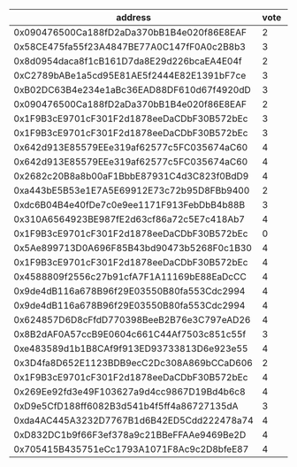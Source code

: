 address|vote|timestamp|signature
---|---|---|---
0x090476500Ca188fD2aDa370bB1B4e020f86E8EAF|2|1601382216|0xd9d2b312dfad7bd6d705c86cc62c7342451c9ed9786c897d80b18786634f36b31e922bfe1ec15fcd672fafab9b544c64443a0a1ee1ab55a53e16fdd2a938c6941c
0x58CE475fa55f23A4847BE77A0C147fF0A0c2B8b3|3|1601382240|0xd51662bcdf686e24cf6886a0fad147bffa5cd83dc156703d70f376c410da487849a3748cd31e6e0408236da8bdad5a231c1a8b300c4b5f429f536c76c925951c1c
0x8d0954daca8f1cB161D7da8E29d226bcaEA4E04f|2|1601382333|0x3edcd3f6bdc35cb308c0bffda0786f3a74e2c31abd3a37f6774e9cc76a8871150de85f0afb69fdd51387fd3f90ed1fd81f82cee42a3692b66bb8e78829c4fcbb1b
0xC2789bABe1a5cd95E81AE5f2444E82E1391bF7ce|3|1601382440|0x5fff4853e3b4686da1c48cd0b93801344eff33dabb6eb32c6c15cb13184ea04f3cc84d13a36afc5666c675b89d0ffa7e3e5a2a10dbb1636af0af1b117c1c4f831b
0xB02DC63B4e234e1aBc36EAD88DF610d67f4920dD|3|1601382463|0x5f22691e9700062b2c3a14b95a3f76da33f1b1ba6faf15350792e0d3a9d4bb907dbbcc8560b9ccb0f30143274bd6b466ce4aa1277c4938f5fbc67445a652433b1b
0x090476500Ca188fD2aDa370bB1B4e020f86E8EAF|2|1601382600|0x7b3259692915cb942ef91bd193823f430757fb88ef325a72b0a6dae8fc9fbd4f33bc6be9ef975246cfefebfc6101ce65f67ed6aa9a0fb5d95f833d800420b2c11c
0x1F9B3cE9701cF301F2d1878eeDaCDbF30B572bEc|3|1601383194|0xc04f77286a6ea77a4a0f5d4405dd04294704363c5b084b00345128dece1bc8f06ce449e6c23a883d2a32ec5cb705fa34d8598b4cbfbf8a4a8f4206ed6cca53e41c
0x1F9B3cE9701cF301F2d1878eeDaCDbF30B572bEc|3|1601383313|0x72586ddf058a0178ca8fa794ee65d9c62bb98cdbe313ec075aea59736a96c9f24805b3b9e860126abc64480c6ba972b9db39d0047c993f55afa431c8a5ed4aa21b
0x642d913E85579EEe319af62577c5FC035674aC60|4|1601383862|0x908003baecdb5a989de343d2dd330dcbf5182fc6e3e5b4d05c6bc85d282cb97908c854e49a6a5feced76dd78c1eebb0b5eec9295d322a868f52c3d65e16323cb1b
0x642d913E85579EEe319af62577c5FC035674aC60|4|1601383931|0x2ed121621b3955618ade567dd542232c967bd777673d127cadf34a3644e8a2062b124657d0fe0ca34709277a8bd19537c819e4f4e4a7fededac5d8ee448f44cb1b
0x2682c20B8a8b00aF1BbbE87931C4d3C823f0BdD9|4|1601384056|0x3f1ccb9bacb4f16e1a68d6fef1944bfd91dbd2008a843e66d58a82b53281309648585e39dbc740148197c420f8ba44e633b56dfc75494550ff06dda5d74e9ed01b
0xa443bE5B53e1E7A5E69912E73c72b95D8FBb9400|2|1601384200|0xf8d566dfe6b104410d595e6412e3e71fd1cef547c7f045b4f61834aedc77830617951fce095099594450048664015a78ab89a067d11f18f58d49ce0ac955d2ee1c
0xdc6B04B4e40fDe7c0e9ee1171F913FebDbB4b88B|3|1601384249|0x2a1557d31ab789ad0fc96929b616157b7d7fe6b1eb09c8d3abebc2306f3ed617110d19736b56fe04869dd16fff30234797e9e3dae21ce358e30be8bf8421ce081c
0x310A6564923BE987fE2d63cf86a72c5E7c418Ab7|4|1601384618|0x224afba5dc54c52623a5bdec269a02fe0e113d6d6a9b23f07c9842926d3409a00c4782a4713685dd4a1354c4dc875c4c64b0cfc6d745fa9ad4c0593ba8ccfd751b
0x1F9B3cE9701cF301F2d1878eeDaCDbF30B572bEc|0|1601386555|0x1658a4159ed498579e1636737342f4b7744e1df382b6d29df2dcaaaa75fb536b22b8c118851a767d48f73a022da9ba66a2f4b6839a797469c6dd8dc0bd22eec81c
0x5Ae899713D0A696F85B43bd90473b5268F0c1B30|4|1601386720|0x91a21ee587cb0cbb6057e0c626dcff3994f08c82d746f384fdbd104f679f63606c0fc1cf2bd4870b7d4805110fa7806b294bde197f4ac831072c52e69b38bbef1c
0x1F9B3cE9701cF301F2d1878eeDaCDbF30B572bEc|4|1601387172|0xe5ec8a59a804c2fc80160a4a6f04e4c719d435d7ad98074802fb7dc0880025f55b7f57522566aa1d9e9465a0bd9a244a8f8fc5fda89690a59c981dd48b8d41dd1b
0x4588809f2556c27b91cfA7F1A11169bE88EaDcCC|4|1601388108|0x3ae88502150854b9a6b0f0009d3905b17b4943319dedc40766f6bf65ffa0775503f58f3259717f70d51e8007b3c3ab0ac63cfcefafe46214c0f1bb52aa0ac6771c
0x9de4dB116a678B96f29E03550B80fa553Cdc2994|4|1601388144|0x177b8391c2e5b8ce0f3039a74c5b79e2c5f8aba5cc7f768693a4f7e2990c359d48877de2c36072e2ace9fd7a6dea0c31df09fab14dcdfbe37eaf9e73def13a241c
0x9de4dB116a678B96f29E03550B80fa553Cdc2994|4|1601388221|0x1c2b3163fdf2f6097895ed20f06c8d69f4c5436bc76e56d863097a7185b1319e5db615d30a5201e6317380eb98064c0ba16c00112b6ae3757986b5411dea48fd1c
0x624857D6D8cFfdD770398BeeB2B76e3C797eAD26|4|1601389394|0x7deee0717d2aad8d64c92dafc03f9a641015c087e981563e1446de010ec4dd4f0f7d8d00bd6ed0a460f456b9e946989e16fcd8b0bd3775487d76cd53e3e7bf4a1b
0x8B2dAF0A57ccB9E0604c661C44Af7503c851c55f|3|1601392251|0x7f599a3c0b2b30fc6388b4da2d768f405260d1607907e35cf7d913b975d0e17564a6419befc8944f1487cd68df6463be72b6bdca70abdd543d5044f803011e0b1c
0xe483589d1b1B8CAf9f913ED93733813D6e923e55|4|1601396418|0xd8de556c12023c2e28740ca45333f2b4b31fc5b5a6b57d221e1211c44de6e5ea5371384490428f49be9cd34bf24bbeb62976ae14c39d7a12d19bb071b51e34471c
0x3D4fa8D652E1123BDB9ecC2Dc308A869bCCaD606|2|1601396615|0x5cd8727eab2a012625c5e5b587dbb4ac5fe7cb3365601436a206272f560090a00acb0a7faea180ba9e04cd35ec42e0a901e43108080a395e75b85562bcab5fd41c
0x1F9B3cE9701cF301F2d1878eeDaCDbF30B572bEc|4|1601424477|0xc2d1dd4726bc9349ea1f917a86c78b86211194f592d6b1e55b77b413cc1997b24cb4991c53a8aaeed7d47b7e2bb3926bb052a005499c5f1b55170df9033df2e91c
0x269Ee92fd3e49F103627a9d4cc9867D19Bd4b6c8|4|1601427649|0x6a78ce3e0fe136fcdd0e90197eff18ec739050127d2715a25b501cee8c199dab683f3e5919ba1c088fcba4b96e32dacc6ee0f06ac9d25dfb20850484235f39ae1c
0xD9e5CfD188ff6082B3d541b4f5ff4a86727135dA|3|1601428189|0x66101698b73f9f693bcd400bcc140f7575e4caddf0696292082d552fa2c1ce815c6b72678b8152e0d4d4867e0530466207d748601cade7f34100941ec09ce5811b
0xda4AC445A3232D7767B1d6B42ED5Cdd222478a74|4|1601428760|0x803b3df23ef16b1676c3b0a3b475ff07754cf2e51a9c27584f4517c6def083ef555f6e3c1eb21277eda1f64c1dc96e8d8bc29b0d3c8f7081279f19b5ca896d6c1c
0xD832DC1b9f66F3ef378a9c21BBeFFAAe9469Be2D|4|1601432349|0xab830095fb6c2d0e249bc181cd22db720f03f8a838b570a65d75cad35d7e3c6b4b4fbfd4e0070db5888219572045aee4a61ba93a0ba9e6c284d2b134ca9f37b51b
0x705415B435751eCc1793A1071F8Ac9c2D8bfeE87|4|1601432469|0x65a621ade80fbd8fe2192c08e99184b48ed73a01faabd3a3b67e435cf3d743737c901902b5a17c414b0d2742e2a1a3fb66df4c2495b8f3d9ea7fc84bb6a5c05b1b